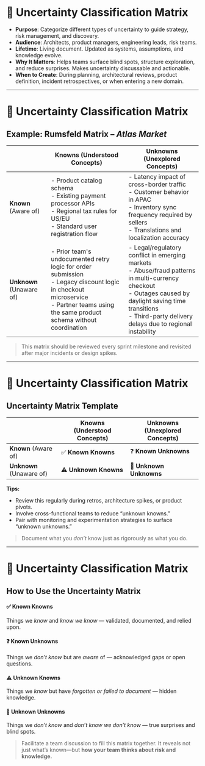 # 🧭 Uncertainty Classification Matrix

- **Purpose**: Categorize different types of uncertainty to guide strategy, risk management, and discovery.
- **Audience**: Architects, product managers, engineering leads, risk teams.
- **Lifetime**: Living document. Updated as systems, assumptions, and knowledge evolve.
- **Why It Matters**: Helps teams surface blind spots, structure exploration, and reduce surprises. Makes uncertainty discussable and actionable.
- **When to Create**: During planning, architectural reviews, product definition, incident retrospectives, or when entering a new domain.

---

# 🧭 Uncertainty Classification Matrix
## Example: Rumsfeld Matrix – *Atlas Market*

|                             | **Knowns** (Understood Concepts)                                                                 | **Unknowns** (Unexplored Concepts)                                                        |
|-----------------------------|--------------------------------------------------------------------------------------------------|--------------------------------------------------------------------------------------------|
| **Known** (Aware of)        | - Product catalog schema<br>- Existing payment processor APIs<br>- Regional tax rules for US/EU<br>- Standard user registration flow | - Latency impact of cross-border traffic<br>- Customer behavior in APAC<br>- Inventory sync frequency required by sellers<br>- Translations and localization accuracy |
| **Unknown** (Unaware of)    | - Prior team's undocumented retry logic for order submission<br>- Legacy discount logic in checkout microservice<br>- Partner teams using the same product schema without coordination | - Legal/regulatory conflict in emerging markets<br>- Abuse/fraud patterns in multi-currency checkout<br>- Outages caused by daylight saving time transitions<br>- Third-party delivery delays due to regional instability |

> This matrix should be reviewed every sprint milestone and revisited after major incidents or design spikes.

---

# 🧭 Uncertainty Classification Matrix
## Uncertainty Matrix Template

|                      | **Knowns** (Understood Concepts) | **Unknowns** (Unexplored Concepts) |
|----------------------|------------------------------|------------------------------|
| **Known** (Aware of)   | ✅ **Known Knowns** | ❓ **Known Unknowns** |
| **Unknown** (Unaware of) | ⚠️ **Unknown Knowns** | 🔮 **Unknown Unknowns** |

**Tips:**
- Review this regularly during retros, architecture spikes, or product pivots.  
- Involve cross-functional teams to reduce “unknown knowns.”  
- Pair with monitoring and experimentation strategies to surface “unknown unknowns.”

> Document what you *don’t* know just as rigorously as what you do.

---

# 🧭 Uncertainty Classification Matrix
## How to Use the Uncertainty Matrix

#### ✅ Known Knowns  
Things we *know* and *know we know* — validated, documented, and relied upon.  
<!-- 
Known Knowns  
- **What to Place**: Verified facts, working systems, documented decisions.  
- **Needs**: Confidence checks. Ensure assumptions are still valid.  
- **Examples**: API contracts, schema definitions, SLA metrics.
-->

#### ❓ Known Unknowns  
Things we *don’t know* but are *aware* of — acknowledged gaps or open questions.  
<!-- 
Known Unknowns  
- **What to Place**: Gaps you’ve already identified or flagged as risks.  
- **Needs**: Research, experiments, proof of concepts, stakeholder alignment.  
- **Examples**: Performance under scale, unfamiliar markets, edge case handling.
-->

#### ⚠️ Unknown Knowns  
Things we *know* but have *forgotten or failed to document* — hidden knowledge.  
<!-- 
Unknown Knowns  
- **What to Place**: Tribal knowledge, undocumented behaviors, shadow systems.  
- **Needs**: Knowledge sharing, documentation, interviews, system archeology.  
- **Examples**: Legacy workarounds, untested assumptions, old team decisions.
-->

#### 🔮 Unknown Unknowns  
Things we *don’t know* and *don’t know we don’t know* — true surprises and blind spots.  
<!-- 
Unknown Unknowns  
- **What to Place**: You can’t. But you can create conditions to discover them.  
- **Needs**: Observability, chaos testing, diverse perspectives, retrospectives.  
- **Examples**: Emerging security threats, novel failure modes, usage anomalies.
-->

> Facilitate a team discussion to fill this matrix together. It reveals not just what’s known—but **how your team thinks about risk and knowledge.**
